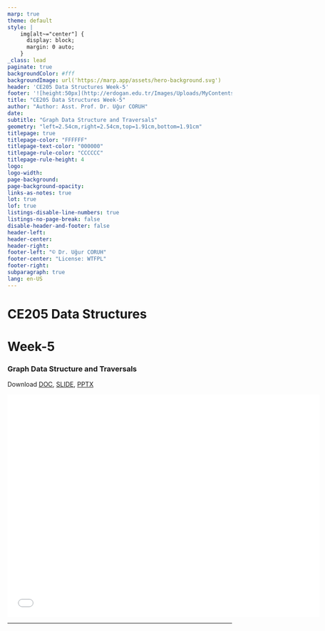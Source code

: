 ```yaml
---
marp: true
theme: default
style: |
    img[alt~="center"] {
      display: block;
      margin: 0 auto;
    }
_class: lead
paginate: true
backgroundColor: #fff
backgroundImage: url('https://marp.app/assets/hero-background.svg')
header: 'CE205 Data Structures Week-5'
footer: '![height:50px](http://erdogan.edu.tr/Images/Uploads/MyContents/L_379-20170718142719217230.jpg) RTEU CE205 Week-5'
title: "CE205 Data Structures Week-5"
author: "Author: Asst. Prof. Dr. Uğur CORUH"
date:
subtitle: "Graph Data Structure and Traversals"
geometry: "left=2.54cm,right=2.54cm,top=1.91cm,bottom=1.91cm"
titlepage: true
titlepage-color: "FFFFFF"
titlepage-text-color: "000000"
titlepage-rule-color: "CCCCCC"
titlepage-rule-height: 4
logo:
logo-width:
page-background:
page-background-opacity:
links-as-notes: true
lot: true
lof: true
listings-disable-line-numbers: true
listings-no-page-break: false
disable-header-and-footer: false
header-left:
header-center:
header-right:
footer-left: "© Dr. Uğur CORUH"
footer-center: "License: WTFPL"
footer-right:
subparagraph: true
lang: en-US 
---
```


<!-- _backgroundColor: aquq -->

<!-- _color: orange -->

<!-- paginate: false -->

# CE205 Data Structures

# Week-5

### Graph Data Structure and Traversals

Download [DOC](ce205-week-5-graph-structures.md_doc.pdf), [SLIDE](ce205-week-5-graph-structures.md_slide.pdf), [PPTX](ce205-week-5-graph-structures.md_slide.pptx)

<iframe width=700, height=500 frameBorder=0 src="../ce205-week-5-graph-structures.md_slide.html"></iframe>

---

<!-- paginate: true -->